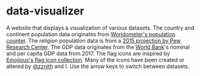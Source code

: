# data-visualizer
A website that displays a visualization of various datasets.
The country and continent population data originates from [Worldometer's population counter](https://www.worldometers.info/world-population).
The religion population data is from a [2015 projection by Pew Research Center](https://www.pewforum.org/2017/04/05/the-changing-global-religious-landscape).
The GDP data originates from the [World Bank](https://data.worldbank.org)'s nominal and per capita GDP data from 2017.
The flag icons are inspired by [Emojious's flag icon collection](https://www.iconfinder.com/iconsets/flags-37).
Many of the icons have been created or altered by [@zznith](https://github.com/zznith) and I.
Use the arrow keys to switch between datasets.
